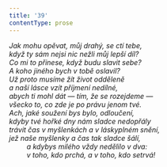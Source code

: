 ```yaml
---
title: '39'
contentType: prose
---
```


<section>

_Jak mohu opěvat, můj drahý, se ctí tebe,  
když ty sám nejsi nic nežli můj lepší díl?  
Co mi to přinese, když budu slavit sebe?  
A koho jiného bych v tobě oslavil?  
Už proto musíme žít život odděleně  
a naší lásce vzít příjmení nedílné,  
abych ti mohl dát — tím, že se rozejdeme —  
všecko to, co zde je po právu jenom tvé.  
Ach, jaké soužení bys bylo, odloučení,  
kdyby tvé hořké dny nám sladce nedopřály  
trávit čas v myšlenkách a v láskyplném snění,  
jež naše myšlenky a čas tak sladce šálí,  
         a kdybys milého vždy nedělilo v dva:  
         v toho, kdo prchá, a v toho, kdo setrvá!_

</section>
